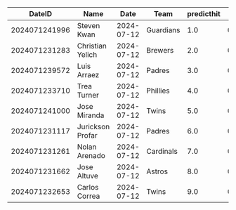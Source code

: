 DateID         |  Name              |  Date        |  Team       |  predicthit  |  predicthitproba     |  hitbool  |  Last7DaysAVG  |  Last15DaysAVG  |  Last30DaysAVG
---------------|--------------------|--------------|-------------|--------------|----------------------|-----------|----------------|-----------------|---------------
2024071241996  |  Steven Kwan       |  2024-07-12  |  Guardians  |  1.0         |  0.648487655219313   |  False    |  0.31          |  0.298          |  0.333
2024071231283  |  Christian Yelich  |  2024-07-12  |  Brewers    |  2.0         |  0.6327783909165097  |  False    |  0.333         |  0.347          |  0.353
2024071239572  |  Luis Arraez       |  2024-07-12  |  Padres     |  3.0         |  0.6249060081558311  |  False    |  0.238         |  0.298          |  0.255
2024071233710  |  Trea Turner       |  2024-07-12  |  Phillies   |  4.0         |  0.6240731415374722  |  False    |  0.417         |  0.407          |  0.356
2024071241000  |  Jose Miranda      |  2024-07-12  |  Twins      |  5.0         |  0.6164515550863064  |  False    |  0.476         |  0.468          |  0.432
2024071231117  |  Jurickson Profar  |  2024-07-12  |  Padres     |  6.0         |  0.606670953970879   |  False    |  0.211         |  0.275          |  0.276
2024071231261  |  Nolan Arenado     |  2024-07-12  |  Cardinals  |  7.0         |  0.6052621890809767  |  False    |  0.385         |  0.314          |  0.292
2024071231662  |  Jose Altuve       |  2024-07-12  |  Astros     |  8.0         |  0.6050527468184553  |  False    |  0.263         |  0.326          |  0.337
2024071232653  |  Carlos Correa     |  2024-07-12  |  Twins      |  9.0         |  0.6044128750003281  |  False    |  0.304         |  0.333          |  0.381
